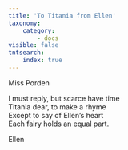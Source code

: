 ```yaml
---
title: 'To Titania from Ellen'
taxonomy:
    category:
        - docs
visible: false
tntsearch:
    index: true
---
```


<div class="author">Miss Porden</div>

I must reply, but scarce have time  
Titania dear, to make a rhyme  
Except to say of Ellen’s heart  
Each fairy holds an equal part.  

<span data-tippy="Silver Star" class="green">Ellen</span>